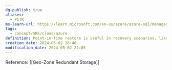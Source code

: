 ```yaml
---
dg-publish: true
aliases:
  - PITR
ms-learn-url: https://learn.microsoft.com/en-us/azure/azure-sql/managed-instance/point-in-time-restore?view=azuresql&tabs=azure-portal
tags:
  - concept/SRE/cloud/azure
definition: Point-in-time restore is useful in recovery scenarios, like for an incident that's caused by error or failure, when data doesn't load correctly, or if crucial data is deleted.
creation_date: 2024-05-02 18:40
modification_date: 2024-05-02 22:05
---
```

Reference: [[Geo-Zone Redundant Storage]]
